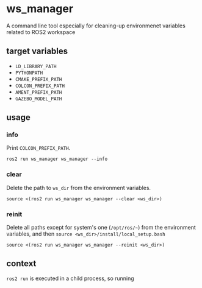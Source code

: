 # ws_manager

A command line tool especially for cleaning-up environmenet variables related to ROS2 workspace

## target variables

- `LD_LIBRARY_PATH`
- `PYTHONPATH`
- `CMAKE_PREFIX_PATH`
- `COLCON_PREFIX_PATH`
- `AMENT_PREFIX_PATH`
- `GAZEBO_MODEL_PATH`

## usage

### info

Print `COLCON_PREFIX_PATH`.

```
ros2 run ws_manager ws_manager --info
```

### clear

Delete the path to `ws_dir` from the environment variables.

```
source <(ros2 run ws_manager ws_manager --clear <ws_dir>)
```

### reinit

Delete all paths except for system's one (`/opt/ros/~`) from the environment variables, and then `source <ws_dir>/install/local_setup.bash`

```
source <(ros2 run ws_manager ws_manager --reinit <ws_dir>)
```

## context

`ros2 run` is executed in a child process, so running 
